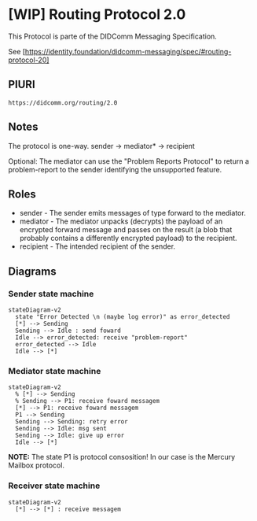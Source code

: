 # [WIP] Routing Protocol 2.0

This Protocol is parte of the DIDComm Messaging Specification.

See [https://identity.foundation/didcomm-messaging/spec/#routing-protocol-20]

## PIURI

`https://didcomm.org/routing/2.0`

## Notes

The protocol is one-way. sender -> mediator* -> recipient

Optional: The mediator can use the "Problem Reports Protocol" to return a problem-report to the sender identifying the unsupported feature.

## Roles

- sender - The sender emits messages of type forward to the mediator.
- mediator - The mediator unpacks (decrypts) the payload of an encrypted forward message and passes on the result (a blob that probably contains a differently encrypted payload) to the recipient.
- recipient - The intended recipient of the sender.

## Diagrams

### Sender state machine

```mermaid
stateDiagram-v2
  state "Error Detected \n (maybe log error)" as error_detected
  [*] --> Sending
  Sending --> Idle : send foward
  Idle --> error_detected: receive "problem-report"
  error_detected --> Idle
  Idle --> [*]
```

### Mediator state machine

```mermaid
stateDiagram-v2
  % [*] --> Sending
  % Sending --> P1: receive foward messagem
  [*] --> P1: receive foward messagem
  P1 --> Sending
  Sending --> Sending: retry error
  Sending --> Idle: msg sent
  Sending --> Idle: give up error 
  Idle --> [*]
```

**NOTE:** The state P1 is protocol consosition!
In our case is the Mercury Mailbox protocol.

### Receiver state machine

```mermaid
stateDiagram-v2
  [*] --> [*] : receive messagem
```
